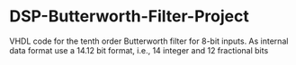 # DSP-Butterworth-Filter-Project

VHDL code for the tenth order Butterworth filter for 8-bit inputs. As internal data format use a 14.12 bit format, i.e., 14 integer and 12 fractional bits
